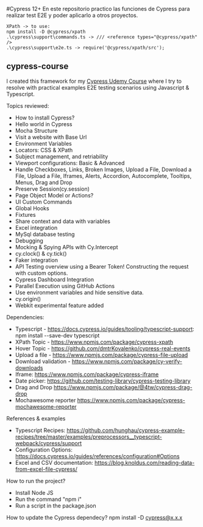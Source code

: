 #Cypress 12+
En este repositorio practico las funciones de Cypress para realizar test E2E y poder aplicarlo a otros proyectos.
```
XPath -> to use:
npm install -D @cypress/xpath
.\cypress\support\commands.ts -> /// <reference types="@cypress/xpath" />
.\cypress\support\e2e.ts -> require('@cypress/xpath/src');

```


## cypress-course
I created this framework for my [Cypress Udemy Course](https://www.udemy.com/course/the-complete-cypress-10-e2e-course/) where I try to resolve with practical examples E2E testing scenarios using Javascript & Typescript.

Topics reviewed:

* How to install Cypress?
* Hello world in Cypress
* Mocha Structure
* Visit a website with Base Url
* Environment Variables
* Locators: CSS & XPath
* Subject management, and retriability
* Viewport configurations: Basic & Advanced
* Handle Checkboxes, Links, Broken Images, Upload a File, Download a File, Upload a File, Iframes, Alerts, Accordion, Autocomplete, Tooltips, Menus, Drag and Drop
* Preserve Session(cy.session)
* Page Object Model or Actions?
* UI Custom Commands
* Global Hooks
* Fixtures
* Share context and data with variables
* Excel integration
* MySql database testing
* Debugging
* Mocking & Spying APIs with Cy.Intercept
* cy.clock() & cy.tick()
* Faker integration
* API Testing overview using a Bearer Token! Constructing the request with custom options.
* Cypress Dashboard Integration
* Parallel Execution using GitHub Actions
* Use environment variables and hide sensitive data.
* cy.origin()
* Webkit experimental feature added

Dependencies:
- Typescript - https://docs.cypress.io/guides/tooling/typescript-support: npm install --save-dev typescript
- XPath Topic - https://www.npmjs.com/package/cypress-xpath
- Hover Topic - https://github.com/dmtrKovalenko/cypress-real-events
- Upload a file - https://www.npmjs.com/package/cypress-file-upload
- Download validation - https://www.npmjs.com/package/cy-verify-downloads
- Iframe: https://www.npmjs.com/package/cypress-iframe
- Date picker: https://github.com/testing-library/cypress-testing-library
- Drag and Drop https://www.npmjs.com/package/@4tw/cypress-drag-drop
- Mochawesome reporter https://www.npmjs.com/package/cypress-mochawesome-reporter


References & examples
- Typescript Recipes: https://github.com/hunghau/cypress-example-recipes/tree/master/examples/preprocessors__typescript-webpack/cypress/support
- Configuration Options: https://docs.cypress.io/guides/references/configuration#Options
- Excel and CSV documentation: https://blog.knoldus.com/reading-data-from-excel-file-cypress/

How to run the project?
- Install Node JS
- Run the command "npm i"
- Run a script in the package.json

How to update the Cypress dependecy?
npm install -D cypress@x.x.x
